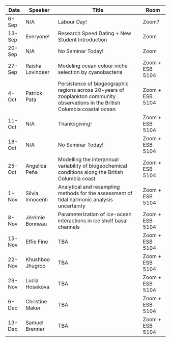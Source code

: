 Date  |  Speaker                                            |  Title                                                                                                |  Room
---------|-----------------------------------------------------|---------------------------------------------------------------------------------------------------------------------|------
6-Sep   |  N/A                                             |  Labour Day!                                                                                            |  Zoom?
13-Sep   | Everyone!                                             |  Research Speed Dating + New Student Introduction                                                                                          |  Zoom
20-Sep   | N/A                                               |  No Seminar Today!                                                                                          |  Zoom
27-Sep   | Raisha Lovindeer                                           |  Modeling ocean colour niche selection by cyanobacteria                                                                                           |  Zoom + ESB 5104
4-Oct   | Patrick Pata                                              |   Persistence of biogeographic regions across 20-years of zooplankton community observations in the British Columbia coastal ocean                                                                                            |  Zoom + ESB 5104
11-Oct   |  N/A                                              |  Thanksgiving!                                                                                           |  Zoom + ESB 5104
18-Oct   |  N/A                                           |  No Seminar Today!                                                                                          |  Zoom + ESB 5104
25-Oct   |  Angelica Peña                                            |  Modelling the interannual variability of biogeochemical conditions along the British Columbia coast                                                                                          |  Zoom + ESB 5104
1-Nov   |  Silvia Innocenti                                              |  Analytical and resampling methods for the assessment of tidal harmonic analysis uncertainty                                                                                          |  Zoom + ESB 5104
8-Nov   |  Jérémie Bonneau                                             |  Parameterization of ice-ocean interactions in ice shelf basal channels                                                                                           |  Zoom + ESB 5104
15-Nov   |  Effie Fine                                            |  TBA                                                                                           |  Zoom + ESB 5104
22-Nov   |  Khushboo Jhugroo                                             |  TBA                                                                                           |  Zoom + ESB 5104
29-Nov   |  Lucia Hosekova                                           |  TBA                                                                                            |  Zoom + ESB 5104
6-Dec   |  Christine Maker                                             |  TBA                                                                                           |  Zoom + ESB 5104
13-Dec   | Samuel Brenner                                            |  TBA                                                                                           |  Zoom + ESB 5104
